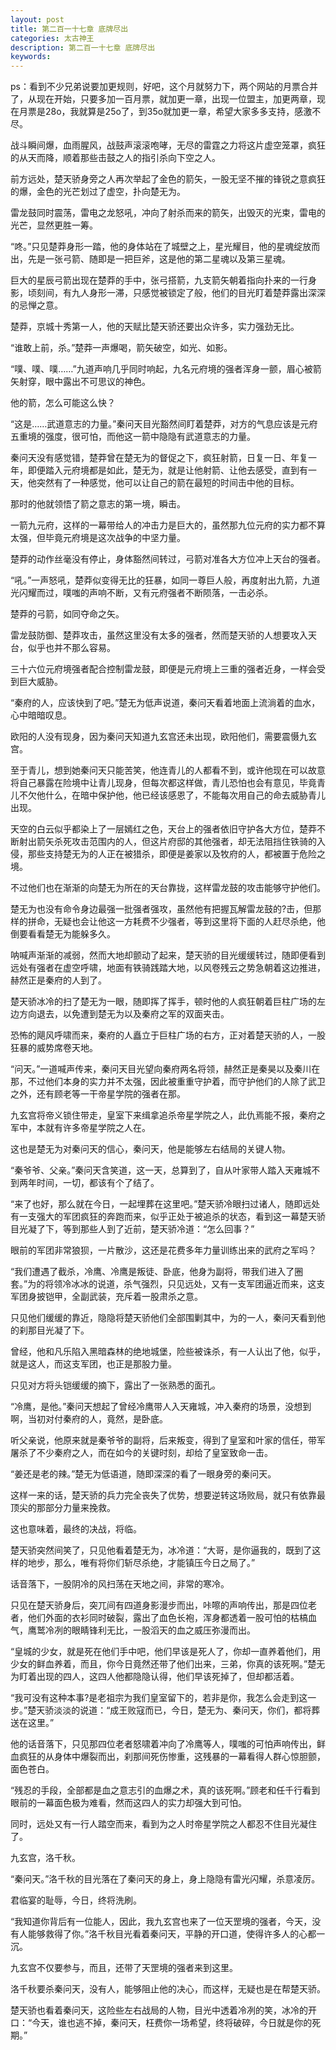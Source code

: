 ```yaml
---
layout: post
title: 第二百一十七章 底牌尽出
categories: 太古神王
description: 第二百一十七章 底牌尽出
keywords:
---
```


ps：看到不少兄弟说要加更规则，好吧，这个月就努力下，两个网站的月票合并了，从现在开始，只要多加一百月票，就加更一章，出现一位盟主，加更两章，现在月票是28o，我就算是25o了，到35o就加更一章，希望大家多多支持，感激不尽。

战斗瞬间爆，血雨腥风，战鼓声滚滚咆哮，无尽的雷霆之力将这片虚空笼罩，疯狂的从天而降，顺着那些击鼓之人的指引杀向下空之人。

前方远处，楚天骄身旁之人再次举起了金色的箭矢，一股无坚不摧的锋锐之意疯狂的爆，金色的光芒划过了虚空，扑向楚无为。

雷龙鼓同时震荡，雷电之龙怒吼，冲向了射杀而来的箭矢，出毁灭的光束，雷电的光芒，显然更胜一筹。

“咚。”只见楚莽身形一踏，他的身体站在了城壁之上，星光耀目，他的星魂绽放而出，先是一张弓箭、随即是一把巨斧，这是他的第二星魂以及第三星魂。

巨大的星辰弓箭出现在楚莽的手中，张弓搭箭，九支箭矢朝着指向扑来的一行身影，顷刻间，有九人身形一滞，只感觉被锁定了般，他们的目光盯着楚莽露出深深的忌惮之意。

楚莽，京城十秀第一人，他的天赋比楚天骄还要出众许多，实力强劲无比。

“谁敢上前，杀。”楚莽一声爆喝，箭矢破空，如光、如影。

“噗、噗、噗……”九道声响几乎同时响起，九名元府境的强者浑身一颤，眉心被箭矢射穿，眼中露出不可思议的神色。

他的箭，怎么可能这么快？

“这是……武道意志的力量。”秦问天目光豁然间盯着楚莽，对方的气息应该是元府五重境的强度，很可怕，而他这一箭中隐隐有武道意志的力量。

秦问天没有感觉错，楚莽曾在楚无为的督促之下，疯狂射箭，日复一日、年复一年，即便踏入元府境都是如此，楚无为，就是让他射箭、让他去感受，直到有一天，他突然有了一种感觉，他可以让自己的箭在最短的时间击中他的目标。

那时的他就领悟了箭之意志的第一境，瞬击。

一箭九元府，这样的一幕带给人的冲击力是巨大的，虽然那九位元府的实力都不算太强，但毕竟元府境是这次战争的中坚力量。

楚莽的动作丝毫没有停止，身体豁然间转过，弓箭对准各大方位冲上天台的强者。

“吼。”一声怒吼，楚莽似变得无比的狂暴，如同一尊巨人般，再度射出九箭，九道光闪耀而过，噗嗤的声响不断，又有元府强者不断陨落，一击必杀。

楚莽的弓箭，如同夺命之矢。

雷龙鼓防御、楚莽攻击，虽然这里没有太多的强者，然而楚天骄的人想要攻入天台，似乎也并不那么容易。

三十六位元府境强者配合控制雷龙鼓，即便是元府境上三重的强者近身，一样会受到巨大威胁。

“秦府的人，应该快到了吧。”楚无为低声说道，秦问天看着地面上流淌着的血水，心中暗暗叹息。

欧阳的人没有现身，因为秦问天知道九玄宫还未出现，欧阳他们，需要震慑九玄宫。

至于青儿，想到她秦问天只能苦笑，他连青儿的人都看不到，或许他现在可以故意将自己暴露在险境中让青儿现身，但每次都这样做，青儿恐怕也会有意见，毕竟青儿不欠他什么，在暗中保护他，他已经该感恩了，不能每次用自己的命去威胁青儿出现。

天空的白云似乎都染上了一层嫣红之色，天台上的强者依旧守护各大方位，楚莽不断射出箭矢杀死攻击范围内的人，但这片府邸的其他强者，却无法阻挡住铁骑的入侵，那些支持楚无为的人正在被猎杀，即便是姜家以及牧府的人，都被置于危险之境。

不过他们也在渐渐的向楚无为所在的天台靠拢，这样雷龙鼓的攻击能够守护他们。

楚无为也没有命令身边最强一批强者强攻，虽然他有把握瓦解雷龙鼓的?击，但那样的拼命，无疑也会让他这一方耗费不少强者，等到这里将下面的人赶尽杀绝，他倒要看看楚无为能躲多久。

呐喊声渐渐的减弱，然而大地却颤动了起来，楚天骄的目光缓缓转过，随即便看到远处有强者在虚空呼啸，地面有铁骑践踏大地，以风卷残云之势急朝着这边推进，赫然正是秦府的人到了。

楚天骄冰冷的扫了楚无为一眼，随即挥了挥手，顿时他的人疯狂朝着巨柱广场的左边方向退去，以免遭到楚无为以及秦府之军的双面夹击。

恐怖的飓风呼啸而来，秦府的人矗立于巨柱广场的右方，正对着楚天骄的人，一股狂暴的威势席卷天地。

“问天。”一道喊声传来，秦问天目光望向秦府两名将领，赫然正是秦昊以及秦川在那，不过他们本身的实力并不太强，因此被重重守护着，而守护他们的人除了武卫之外，还有顾老等一干帝星学院的强者在那。

九玄宫将帝义锁住带走，皇室下来缉拿追杀帝星学院之人，此仇焉能不报，秦府之军中，本就有许多帝星学院之人在。

这也是楚无为对秦问天的信心，秦问天，他是能够左右结局的关键人物。

“秦爷爷、父亲。”秦问天含笑道，这一天，总算到了，自从叶家带人踏入天雍城不到两年时间，一切，都该有个了结了。

“来了也好，那么就在今日，一起埋葬在这里吧。”楚天骄冷眼扫过诸人，随即远处有一支强大的军团疯狂的奔跑而来，似乎正处于被追杀的状态，看到这一幕楚天骄目光凝了下，等到那些人到了近前，楚天骄冷道：“怎么回事？”

眼前的军团非常狼狈，一片散沙，这还是花费多年力量训练出来的武府之军吗？

“我们遭遇了截杀，冷鹰、冷鹰是叛徒、卧底，他身为副将，带我们进入了圈套。”为的将领冷冰冰的说道，杀气强烈，只见远处，又有一支军团逼近而来，这支军团身披铠甲，全副武装，充斥着一股肃杀之意。

只见他们缓缓的靠近，隐隐将楚天骄他们全部围剿其中，为的一人，秦问天看到他的刹那目光凝了下。

曾经，他和凡乐陷入黑暗森林的绝地城堡，险些被诛杀，有一人认出了他，似乎，就是这人，而这支军团，也正是那股力量。

只见对方将头铠缓缓的摘下，露出了一张熟悉的面孔。

“冷鹰，是他。”秦问天想起了曾经冷鹰带人入天雍城，冲入秦府的场景，没想到啊，当初对付秦府的人，竟然，是卧底。

听父亲说，他原来就是秦爷爷的副将，后来叛变，得到了皇室和叶家的信任，带军屠杀了不少秦府之人，而在如今的关键时刻，却给了皇室致命一击。

“姜还是老的辣。”楚无为低语道，随即深深的看了一眼身旁的秦问天。

这样一来的话，楚天骄的兵力完全丧失了优势，想要逆转这场败局，就只有依靠最顶尖的那部分力量来挽救。

这也意味着，最终的决战，将临。

楚天骄突然间笑了，只见他看着楚无为，冰冷道：“大哥，是你逼我的，既到了这样的地步，那么，唯有将你们斩尽杀绝，才能镇压今日之局了。”

话音落下，一股阴冷的风扫荡在天地之间，非常的寒冷。

只见在楚天骄身后，突兀间有四道身影漫步而出，咔嚓的声响传出，那是四位老者，他们外面的衣衫同时破裂，露出了血色长袍，浑身都透着一股可怕的枯槁血气，鹰鹫冷冽的眼睛锋利无比，一股滔天的血之威压弥漫而出。

“皇城的少女，就是死在他们手中吧，他们早该是死人了，你却一直养着他们，用少女的鲜血养着，而且，你今日竟然还带了他们出来，三弟，你真的该死啊。”楚无为盯着出现的四人，这四人他都隐隐认得，他们早该死掉了，但却都活着。

“我可没有这种本事?是老祖宗为我们皇室留下的，若非是你，我怎么会走到这一步。”楚天骄淡淡的说道：“成王败寇而已，今日，楚无为、秦问天，你们，都将葬送在这里。”

他的话音落下，只见那四位老者怒啸着冲向了冷鹰等人，噗嗤的可怕声响传出，鲜血疯狂的从身体中爆裂而出，刹那间死伤惨重，这残暴的一幕看得人群心惊胆颤，面色苍白。

“残忍的手段，全部都是血之意志引的血爆之术，真的该死啊。”顾老和任千行看到眼前的一幕面色极为难看，然而这四人的实力却强大到可怕。

同时，远处又有一行人踏空而来，看到为之人时帝星学院之人都忍不住目光凝住了。

九玄宫，洛千秋。

“秦问天。”洛千秋的目光落在了秦问天的身上，身上隐隐有雷光闪耀，杀意凌厉。

君临宴的耻辱，今日，终将洗刷。

“我知道你背后有一位能人，因此，我九玄宫也来了一位天罡境的强者，今天，没有人能够救得了你。”洛千秋目光看着秦问天，平静的开口道，使得许多人的心都一沉。

九玄宫不仅要参与，而且，还带了天罡境的强者来到这里。

洛千秋要杀秦问天，没有人，能够阻止他的决心，而这样，无疑也是在帮楚天骄。

楚天骄也看着秦问天，这险些左右战局的人物，目光中透着冷冽的笑，冰冷的开口：“今天，谁也逃不掉，秦问天，枉费你一场希望，终将破碎，今日就是你的死期。”
